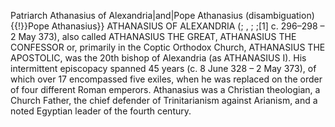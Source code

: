 Patriarch Athanasius of Alexandria|and|Pope Athanasius (disambiguation){{!}}Pope Athanasius}} ATHANASIUS OF ALEXANDRIA (; , ; ;[1] c. 296–298 – 2 May 373), also called ATHANASIUS THE GREAT, ATHANASIUS THE CONFESSOR or, primarily in the Coptic Orthodox Church, ATHANASIUS THE APOSTOLIC, was the 20th bishop of Alexandria (as ATHANASIUS I). His intermittent episcopacy spanned 45 years (c. 8 June 328 – 2 May 373), of which over 17 encompassed five exiles, when he was replaced on the order of four different Roman emperors. Athanasius was a Christian theologian, a Church Father, the chief defender of Trinitarianism against Arianism, and a noted Egyptian leader of the fourth century.
